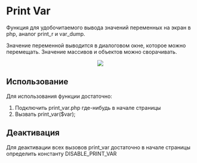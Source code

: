Print Var
=========

Функция для удобочитаемого вывода значений переменных на экран в php, аналог print_r и var_dump.

Значение переменной выводится в диалоговом окне, которое можно перемещать.
Значение массивов и объектов можно сворачивать.

<p align="center">
  <img src="https://github.com/xescoder/print_var/blob/master/example.jpg?raw=true">
</p>

Использование
-------------

Для использования функции достаточно:
1.  Подключить print_var.php где-нибудь в начале страницы
2.  Вызвать print_var($var);

Деактивация
-----------

Для деактивации всех вызовов print_var достаточно в начале страницы определить константу DISABLE_PRINT_VAR
